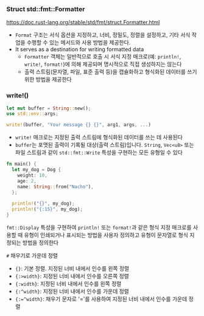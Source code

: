 
### Struct std::fmt::Formatter

https://doc.rust-lang.org/stable/std/fmt/struct.Formatter.html

- `Format` 구조는 서식 옵션을 지정하고, 너비, 정밀도, 정렬을 설정하고, 기타 서식 작업을 수행할 수 있는 메서드와 사용 방법을 제공한다.
- It serves as a destination for writing formatted data
  - `Formatter` 객체는 일반적으로 호출 시 서식 지정 매크로(예: `println!`, `write!`, `format!`)에 의해 제공되며 명시적으로 직접 생성하지는 않는다
  - 출력 스트림(문자열, 파일, 표준 출력 등)을 캡슐화하고 형식화된 데이터를 쓰기 위한 방법을 제공한다

### write!()

```rust
let mut buffer = String::new();
use std::env::args;

write!(buffer, "Your message {} {}", arg1, args, ...)
```

- `write!` 매크로는 지정된 출력 스트림에 형식화된 데이터를 쓰는 데 사용된다
- `buffer`는 포맷된 출력이 기록될 대상(출력 스트림)입니다. `String`, `Vec<u8>` 또는 파일 스트림과 같이 `std::fmt::Write` 특성을 구현하는 모든 유형일 수 있다

```rust
fn main() {
  let my_dog = Dog {
    weight: 10,
    age: 2,
    name: String::from("Nacho"),
  };
  
  println!("{}", my_dog);
  println!("{:15}", my_dog);
}
```

`fmt::Display` 특성을 구현하여 `println!` 또는 `format!`과 같은 형식 지정 매크로를 사용할 때 유형이 인쇄되거나 표시되는 방법을 사용자 정의하고 유형이 문자열로 형식 지정되는 방법을 정의한다

`#` 채우기로 가운데 정렬

- `{}`: 기본 정렬. 지정된 너비 내에서 인수를 왼쪽 정렬
- `{:>width}`: 지정된 너비 내에서 인수를 오른쪽 정렬
- `{:width}`: 지정된 너비 내에서 인수를 왼쪽 정렬
- `{:^width}`: 지정된 너비 내에서 인수를 가운데 정렬
- `{:=^width}`: 채우기 문자로 '='를 사용하여 지정된 너비 내에서 인수를 가운데 정렬